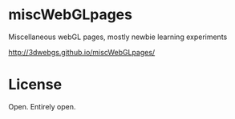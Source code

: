 # miscWebGLpages
Miscellaneous webGL pages, mostly newbie learning experiments


http://3dwebgs.github.io/miscWebGLpages/



License
========
Open. Entirely open.
